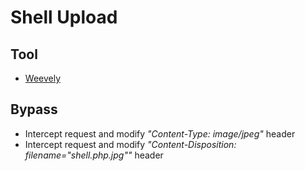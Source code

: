 # Shell Upload

## Tool
- [Weevely](/Tools/weevely.md)

## Bypass
- Intercept request and modify *"Content-Type: image/jpeg"* header
- Intercept request and modify *"Content-Disposition: filename="shell.php.jpg""* header
